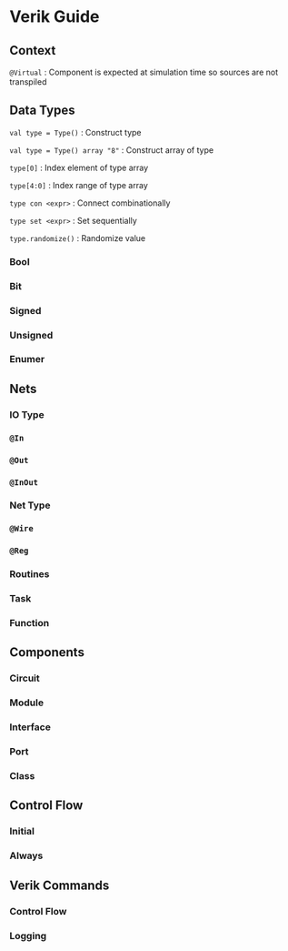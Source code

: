 # Verik Guide

## Context

`@Virtual` : Component is expected at simulation time so sources are not transpiled

## Data Types

`val type = Type()` : Construct type

`val type = Type() array "8"` : Construct array of type

`type[0]` : Index element of type array

`type[4:0]` : Index range of type array

`type con <expr>` : Connect combinationally

`type set <expr>` : Set sequentially

`type.randomize()` : Randomize value

### Bool

### Bit

### Signed

### Unsigned

### Enumer

## Nets

### IO Type

### `@In`

### `@Out`

### `@InOut`

### Net Type

### `@Wire`

### `@Reg`

### Routines

### Task

### Function

## Components

### Circuit

### Module

### Interface

### Port

### Class

## Control Flow

### Initial

### Always

## Verik Commands

### Control Flow

### Logging